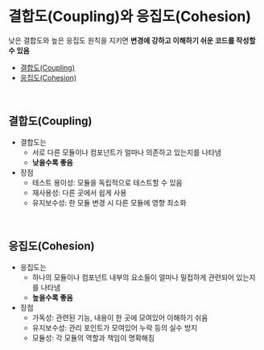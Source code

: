 # 결합도(Coupling)와 응집도(Cohesion) <!-- omit from toc -->

낮은 결합도와 높은 응집도 원칙을 지키면 **변경에 강하고 이해하기 쉬운 코드를 작성할 수 있음**

- [결합도(Coupling)](#결합도coupling)
- [응집도(Cohesion)](#응집도cohesion)

<br>

## 결합도(Coupling)

- 결합도는
  - 서로 다른 모듈이나 컴포넌트가 얼마나 의존하고 있는지를 나타냄
  - **낮을수록 좋음**
- 장점
  - 테스트 용이성: 모듈을 독립적으로 테스트할 수 있음
  - 재사용성: 다른 곳에서 쉽게 사용
  - 유지보수성: 한 모듈 변경 시 다른 모듈에 영향 최소화

<br>

## 응집도(Cohesion)

- 응집도는
  - 하나의 모듈이나 컴포넌트 내부의 요소들이 얼마나 밀접하게 관련되어 있는지를 나타냄
  - **높을수록 좋음**
- 장점
  - 가독성: 관련된 기능, 내용이 한 곳에 모여있어 이해하기 쉬움
  - 유지보수성: 관리 포인트가 모여있어 누락 등의 실수 방지
  - 모듈성: 각 모듈의 역할과 책임이 명확해짐
